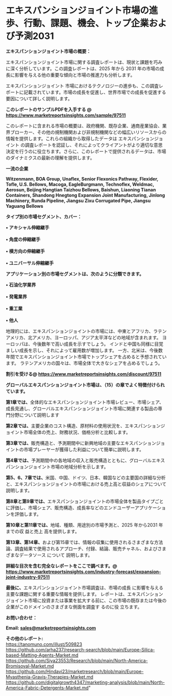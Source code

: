 # エキスパンションジョイント市場の進歩、行動、課題、機会、トップ企業および予測2031

<strong><b>エキスパンションジョイント市場の概要：</b></strong>

エキスパンションジョイント市場に関する調査レポートは、現状と課題を巧みに深く分析しています。この調査レポートは、2025 年から 2031 年の市場の成長に影響を与える他の重要な傾向と市場の推進力も分析します。

エキスパンションジョイント 市場におけるテクノロジーの進歩も、この調査レポートに記載されています。市場の成長を促進し、世界市場での成長を促進する要因について詳しく説明します。

<strong>このレポートのサンプルPDFを入手する @ <a href=https://www.marketreportsinsights.com/sample/97511>https://www.marketreportsinsights.com/sample/97511</a></strong>

このレポートに含まれる市場の概要は、政府機関、既存企業、通商産業協会、業界ブローカー、その他の規制機関および非規制機関などの幅広いリソースからの情報を提供します。これらの組織から取得したデータは エキスパンションジョイント の調査レポートを認証し、それによってクライアントがより適切な意思決定を行うのに役立ちます。さらに、このレポートで提供されるデータは、市場のダイナミクスの最新の理解を提供します。

<strong>一流の企業</strong>

<strong><b>Witzenmann, BOA Group, Unaflex, Senior Flexonics Pathway, Flexider, Tofle, U.S. Bellows, Macoga, EagleBurgmann, Technoflex, Weldmac, Aerosun, Beijing Hangtian Taizhou Bellows, Baishun, Liaoning Tianan Containers, Shandong Hnegtong Expansion Joint Manufacturing, Jinlong Machinery, Runda Pipeline, Jiangsu Zixu Corrugated Pipe, Jiangsu Yaguang Bellows</b></strong>

<strong><b>タイプ別の市場セグメント、カバー：</b></strong>

<strong>• アキシャル伸縮継手<br><br>• 角度の伸縮継手<br><br>• 横方向の伸縮継手<br><br>• ユニバーサル伸縮継手</strong>

<strong><b>アプリケーション別の市場セグメントは、次のように分類できます。</b></strong>

<strong>• 石油化学業界<br><br>• 発電業界<br><br>• 重工業<br><br>• 他人</strong>

 地理的には、エキスパンションジョイントの市場には、中東とアフリカ、ラテンアメリカ、北アメリカ、ヨーロッパ、アジア太平洋などの地域が含まれます。 ヨーロッパは、今後数年で高い成長を示すでしょう。 インドと中国も同様に目覚ましい成長を示し、それによって雇用数が増加します。 一方、北米は、今後数年間でエキスパンションジョイント市場でトップシェアを占めると予想されています。 ラテンアメリカの国々は、市場全体で大きなシェアを占めるでしょう。

<strong>割引を受ける@ <a href=https://www.marketreportsinsights.com/discount/97511>https://www.marketreportsinsights.com/discount/97511</a></strong>

<strong><b>グローバルエキスパンションジョイント市場は、（15）の章でよく特徴付けられています。</b></strong>

<strong><b>第</b></strong><strong><b>1章では、</b></strong>全体的なエキスパンションジョイント市場レビュー、市場シェア、成長見通し、グローバルエキスパンションジョイント市場に関連する製品の専門分野について説明します

<strong><b>第2章では、</b></strong>主要企業のコスト構造、原材料の使用状況を、エキスパンションジョイント市場全体の売上、財務状況、価格分析と比較します。

<strong><b>第3章では、</b></strong>販売構造と、予測期間中に新興地域の主要なエキスパンションジョイントの市場プレーヤーが獲得した利益について簡単に説明します。

<strong><b>第4章では、</b></strong>予測期間中の各地域の収入と販売構造とともに、グローバルエキスパンションジョイント市場の地域分析を示します。

<strong><b>第5、6、7章では、</b></strong>米国、中国、ドイツ、日本、韓国などの主要国の詳細な分析と、エキスパンションジョイントの市場における売上高と収益のシェアについて説明します。

<strong><b>第8章と第9章では、</b></strong>エキスパンションジョイントの市場全体を製品タイプごとに評価し、市場シェア、販売構造、成長率などのエンドユーザーアプリケーションを評価します。

<strong><b>第10章と第11章では、</b></strong>地域、種類、用途別の市場予測と、2025 年から2031 年までの収 益と売上 高を提供します。

<strong><b>第13章、第14章、</b></strong>および第15章では、情報の収集に使用されるさまざまな方法論、調査結果で使用されるアプローチ、付録、結論、販売チャネル、およびさまざまなデータソース について 説明します。

<strong>詳細な目次を含む完全なレポートをここで調べます。@ <a href=https://www.marketreportsinsights.com/industry-forecast/expansion-joint-industry-97511>https://www.marketreportsinsights.com/industry-forecast/expansion-joint-industry-97511</a></strong>

<strong><b>最後に、</b></strong>エキスパンションジョイント市場調査は、市場の成長 に影響を</a>与える主要な課題に関する重要な情報を提供します。 レポートは、エキスパンションジョイント市場に投資または事業を拡大する前に、この市場の既存または今後の企業がこのドメインのさまざまな側面を調査す るのに役 立ちます。

<strong><b>お問い合わせ：</b></strong>

<strong>Email: </strong><a href=mailto:sales@marketreportsinsights.com><strong>sales@marketreportsinsights.com</strong></a>

<strong>その他のレポート:</strong>
<br>
<a href=https://tanomuno.com/illust/509823>https://tanomuno.com/illust/509823</a>
<br>
<a href=https://github.com/arha237/research-search/blob/main/Europe-Silica-based-Matting-Agents-Market.md>https://github.com/arha237/research-search/blob/main/Europe-Silica-based-Matting-Agents-Market.md</a>
<br>
<a href=https://github.com/Siya23553/Research/blob/main/North-America-Bromisoval-Market.md>https://github.com/Siya23553/Research/blob/main/North-America-Bromisoval-Market.md</a>
<br>
<a href=https://github.com/Hindavi23/marketresearch/blob/main/Europe-Myasthenia-Gravis-Therapies-Market.md>https://github.com/Hindavi23/marketresearch/blob/main/Europe-Myasthenia-Gravis-Therapies-Market.md</a>
<br>
<a href=https://github.com/digitalgrowth4347/marketing-analysis/blob/main/North-America-Fabric-Detergents-Market.md>https://github.com/digitalgrowth4347/marketing-analysis/blob/main/North-America-Fabric-Detergents-Market.md</a>"
